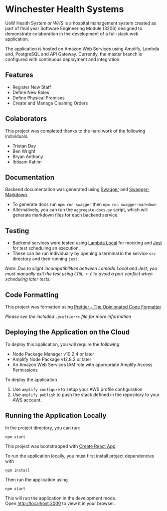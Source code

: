# Winchester Health Systems

UoW Health System *or WHS* is a hospital management system created as part of final year Software Engineering Module (3206) designed to demonstrate colaboration in the development of a full-stack web application.

The application is hosted on Amazon Web Services using Amplify, Lambda and, PostgreSQL and API Gateway. Currently, the master branch is configured with continuous deployment and integration.

## Features

* Register New Staff
* Define New Roles
* Define Physical Premises
* Create and Manage Cleaning Orders

## Colaborators

This project was completed thanks to the hard work of the following individuals.

* Tristan Day
* Ben Wright
* Bryan Anthony
* Ibtisam Kahim

## Documentation

Backend documentation was generated using [Swagger](https://swagger-autogen.github.io/docs/") and [Swagger-Markdown](https://github.com/syroegkin/swagger-markdown).

* To generate docs run ```npm run swagger``` then  ```npm run swagger-markdown```
* Alternatively, you can run the ```aggregate-docs.py``` script, which will generate markdown files for each backend service.

## Testing

* Backend services were tested using [Lambda Local](https://github.com/ashiina/lambda-local) for mocking and [Jest](https://github.com/jestjs/jest) for test scheduling an execution.
* These can be run individually by opening a terminal in the service `src` directory and then running `jest`.

*Note: Due to slight incompatibilities between Lambda Local and Jest, you must manually exit the test using `CTRL + C` to avoid a port conflict when scheduling later tests.*

## Code Formatting

This project was formatted using [Prettier - The Opinionated Code Formatter](https://github.com/prettier/prettier)

*Please see the included `.prettierrc` file for more information*

## Deploying the Application on the Cloud

To deploy this application, you will require the following:

* Node Package Manager v10.2.4 or later
* Amplify Node Package v12.8.2 or later
* An Amazon Web Services IAM role with appropriate Amplify Access Permissions

To deploy the application 

1. Use `amplify configure` to setup your AWS profile configuration
2. Use `amplify publish` to push the stack defined in the repository to your AWS account.


## Running the Application Locally

In the project directory, you can run:

`npm start`

This project was bootstrapped with [Create React App](https://github.com/facebook/create-react-app).

To run the application locally, you must first install project dependencies with

`npm install`

Then run the application using

`npm start`

This will run the application in the development mode.\
Open [http://localhost:3000](http://localhost:3000) to view it in your browser.

